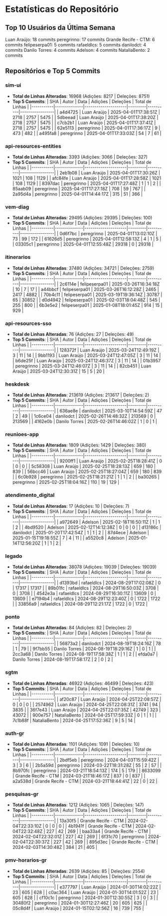 # Estatísticas do Repositório

## Top 10 Usuários da Última Semana
Luan Araújo: 18 commits
peregrinno: 17 commits
Grande Recife - CTM: 6 commits
felipeserpa01: 5 commits
rafaeldlcs: 5 commits
danilodct: 4 commits
Danilo Torres: 4 commits
Adelson: 4 commits
NataliaBento: 2 commits

## Repositórios e Top 5 Commits
### **sim-ui**
  - **Total de Linhas Alteradas**: 16968 (Adições: 8217 | Deleções: 8751)
  - **Top 5 Commits**:
| SHA       | Autor        | Data                | Adições | Deleções | Total de Linhas |
|-----------|--------------|---------------------|---------|----------|-----------------|
| a4d4725 | Luan Araújo | 2025-04-01T17:38:51Z | 2718 | 2757 | 5475 |
| 5dbeead | Luan Araújo | 2025-04-01T17:38:20Z | 2718 | 2757 | 5475 |
| c7cb2b1 | Luan Araújo | 2025-04-01T17:37:41Z | 2718 | 2757 | 5475 |
| 62e5113 | peregrinno | 2025-04-01T17:36:17Z | 9 | 473 | 482 |
| a495fa8 | peregrinno | 2025-04-01T17:33:03Z | 54 | 7 | 61 |

### **api-resources-entities**
  - **Total de Linhas Alteradas**: 3393 (Adições: 3066 | Deleções: 327)
  - **Top 5 Commits**:
| SHA       | Autor        | Data                | Adições | Deleções | Total de Linhas |
|-----------|--------------|---------------------|---------|----------|-----------------|
| 2eb1b08 | Luan Araújo | 2025-04-01T17:30:26Z | 1021 | 108 | 1129 |
| afc84fe | Luan Araújo | 2025-04-01T17:28:58Z | 1021 | 108 | 1129 |
| 8397dac | peregrinno | 2025-04-01T17:27:48Z | 1 | 1 | 2 |
| 85aab09 | peregrinno | 2025-04-01T17:27:18Z | 708 | 59 | 767 |
| 2a95d4a | peregrinno | 2025-04-01T14:44:17Z | 315 | 51 | 366 |

### **vem-diag**
  - **Total de Linhas Alteradas**: 29495 (Adições: 29395 | Deleções: 100)
  - **Top 5 Commits**:
| SHA       | Autor        | Data                | Adições | Deleções | Total de Linhas |
|-----------|--------------|---------------------|---------|----------|-----------------|
| 0d6f7bc | peregrinno | 2025-04-01T13:02:10Z | 73 | 99 | 172 |
| 61626d5 | peregrinno | 2025-04-01T12:58:13Z | 4 | 1 | 5 |
| 03305c1 | peregrinno | 2025-04-01T12:55:48Z | 29318 | 0 | 29318 |

### **itinerarios**
  - **Total de Linhas Alteradas**: 37480 (Adições: 34721 | Deleções: 2759)
  - **Top 5 Commits**:
| SHA       | Autor        | Data                | Adições | Deleções | Total de Linhas |
|-----------|--------------|---------------------|---------|----------|-----------------|
| 2c6114e | felipeserpa01 | 2025-03-26T16:34:18Z | 10 | 7 | 17 |
| a44bbcf | felipeserpa01 | 2025-03-26T16:12:28Z | 2465 | 2417 | 4882 |
| 70b4c11 | felipeserpa01 | 2025-03-19T19:36:14Z | 30787 | 65 | 30852 |
| d0d4942 | felipeserpa01 | 2025-02-03T18:04:48Z | 545 | 255 | 800 |
| 6b3e5e2 | felipeserpa01 | 2025-01-08T18:01:45Z | 914 | 15 | 929 |

### **api-resources-sso**
  - **Total de Linhas Alteradas**: 76 (Adições: 27 | Deleções: 49)
  - **Top 5 Commits**:
| SHA       | Autor        | Data                | Adições | Deleções | Total de Linhas |
|-----------|--------------|---------------------|---------|----------|-----------------|
| 128372f | Luan Araújo | 2025-03-24T12:49:19Z | 3 | 11 | 14 |
| 9bb1193 | Luan Araújo | 2025-03-24T12:47:05Z | 3 | 11 | 14 |
| b6de25f | Luan Araújo | 2025-03-24T12:46:37Z | 3 | 11 | 14 |
| 01b3957 | peregrinno | 2025-03-24T12:46:07Z | 3 | 11 | 14 |
| 82cb451 | Luan Araújo | 2025-03-24T12:30:31Z | 15 | 5 | 20 |

### **heskdesk**
  - **Total de Linhas Alteradas**: 213619 (Adições: 213617 | Deleções: 2)
  - **Top 5 Commits**:
| SHA       | Autor        | Data                | Adições | Deleções | Total de Linhas |
|-----------|--------------|---------------------|---------|----------|-----------------|
| 636ae8e | danilodct | 2025-03-10T14:54:59Z | 47 | 2 | 49 |
| 1c6ce04 | danilodct | 2025-02-26T14:48:32Z | 213569 | 0 | 213569 |
| 4162e0b | Danilo Torres | 2025-02-26T14:46:02Z | 1 | 0 | 1 |

### **reunioes-app**
  - **Total de Linhas Alteradas**: 1809 (Adições: 1429 | Deleções: 380)
  - **Top 5 Commits**:
| SHA       | Autor        | Data                | Adições | Deleções | Total de Linhas |
|-----------|--------------|---------------------|---------|----------|-----------------|
| 9200ff1 | Luan Araújo | 2025-02-25T18:28:41Z | 0 | 0 | 0 |
| 5c58308 | Luan Araújo | 2025-02-25T18:28:13Z | 659 | 180 | 839 |
| 56bcc46 | Luan Araújo | 2025-02-25T18:27:04Z | 659 | 180 | 839 |
| 6c0b928 | peregrinno | 2025-02-25T18:21:21Z | 1 | 1 | 2 |
| ba30265 | peregrinno | 2025-02-25T18:04:16Z | 110 | 19 | 129 |

### **atendimento_digital**
  - **Total de Linhas Alteradas**: 17 (Adições: 10 | Deleções: 7)
  - **Top 5 Commits**:
| SHA       | Autor        | Data                | Adições | Deleções | Total de Linhas |
|-----------|--------------|---------------------|---------|----------|-----------------|
| a972649 | Adelson | 2025-02-18T16:50:11Z | 1 | 1 | 2 |
| 4bd9520 | Adelson | 2025-02-12T14:12:38Z | 0 | 0 | 0 |
| d13186c | danilodct | 2025-01-20T17:42:54Z | 1 | 1 | 2 |
| 87d4ece | Adelson | 2025-01-15T19:18:55Z | 7 | 4 | 11 |
| a5520c8 | Adelson | 2025-01-14T12:56:20Z | 1 | 1 | 2 |

### **legado**
  - **Total de Linhas Alteradas**: 38078 (Adições: 19039 | Deleções: 19039)
  - **Top 5 Commits**:
| SHA       | Autor        | Data                | Adições | Deleções | Total de Linhas |
|-----------|--------------|---------------------|---------|----------|-----------------|
| d1393bd | rafaeldlcs | 2024-08-29T17:02:08Z | 0 | 17317 | 17317 |
| 89b01fc | rafaeldlcs | 2024-08-29T16:50:03Z | 3708 | 0 | 3708 |
| 4542e3a | rafaeldlcs | 2024-08-29T16:30:11Z | 13609 | 0 | 13609 |
| e7194b4 | rafaeldlcs | 2024-08-29T12:23:40Z | 0 | 1722 | 1722 |
| 33856a9 | rafaeldlcs | 2024-08-29T12:21:17Z | 1722 | 0 | 1722 |

### **ponto**
  - **Total de Linhas Alteradas**: 84 (Adições: 82 | Deleções: 2)
  - **Top 5 Commits**:
| SHA       | Autor        | Data                | Adições | Deleções | Total de Linhas |
|-----------|--------------|---------------------|---------|----------|-----------------|
| 56873a2 | danilodct | 2024-08-19T18:24:16Z | 78 | 1 | 79 |
| 9f7bb55 | Danilo Torres | 2024-08-19T18:29:16Z | 1 | 0 | 1 |
| 2cc3a68 | Danilo Torres | 2024-08-19T17:58:38Z | 1 | 1 | 2 |
| efda0a7 | Danilo Torres | 2024-08-19T17:58:17Z | 2 | 0 | 2 |

### **sgtm**
  - **Total de Linhas Alteradas**: 46922 (Adições: 46499 | Deleções: 423)
  - **Top 5 Commits**:
| SHA       | Autor        | Data                | Adições | Deleções | Total de Linhas |
|-----------|--------------|---------------------|---------|----------|-----------------|
| af20c87 | Luan Araújo | 2024-04-25T22:08:57Z | 0 | 0 | 0 |
| 2574962 | Luan Araújo | 2024-04-25T22:08:31Z | 3741 | 94 | 3835 |
| 36f7e43 | Luan Araújo | 2024-04-25T22:07:35Z | 42749 | 323 | 43072 |
| 900e757 | NataliaBento | 2024-04-25T17:59:33Z | 0 | 1 | 1 |
| 7c1b88f | NataliaBento | 2024-04-25T17:52:36Z | 9 | 5 | 14 |

### **auth-gr**
  - **Total de Linhas Alteradas**: 1101 (Adições: 1091 | Deleções: 10)
  - **Top 5 Commits**:
| SHA       | Autor        | Data                | Adições | Deleções | Total de Linhas |
|-----------|--------------|---------------------|---------|----------|-----------------|
| 2bdf5eb | peregrinno | 2024-04-03T15:59:42Z | 3 | 3 | 6 |
| 2b5a59d | peregrinno | 2024-03-22T18:31:28Z | 55 | 2 | 57 |
| 8b970fc | peregrinno | 2024-03-21T18:54:13Z | 174 | 5 | 179 |
| 8633099 | Grande Recife - CTM | 2024-03-21T18:46:17Z | 837 | 0 | 837 |
| a2a538d | Grande Recife - CTM | 2024-03-21T18:44:41Z | 22 | 0 | 22 |

### **pesquisas-gr**
  - **Total de Linhas Alteradas**: 1212 (Adições: 1065 | Deleções: 147)
  - **Top 5 Commits**:
| SHA       | Autor        | Data                | Adições | Deleções | Total de Linhas |
|-----------|--------------|---------------------|---------|----------|-----------------|
| 13a30f5 | Grande Recife - CTM | 2024-02-04T22:33:10Z | 0 | 0 | 0 |
| 4b1941f | Grande Recife - CTM | 2024-02-04T22:32:48Z | 227 | 42 | 269 |
| baa33a4 | Grande Recife - CTM | 2024-02-04T22:32:01Z | 227 | 42 | 269 |
| 6f31c70 | peregrinno | 2024-02-04T22:30:37Z | 227 | 42 | 269 |
| 895d3ec | Grande Recife - CTM | 2024-02-03T14:30:48Z | 384 | 21 | 405 |

### **pmv-horarios-gr**
  - **Total de Linhas Alteradas**: 2639 (Adições: 85 | Deleções: 2554)
  - **Top 5 Commits**:
| SHA       | Autor        | Data                | Adições | Deleções | Total de Linhas |
|-----------|--------------|---------------------|---------|----------|-----------------|
| e377797 | Luan Araújo | 2024-01-30T14:02:22Z | 23 | 605 | 628 |
| c0ac364 | Luan Araújo | 2024-01-30T14:01:52Z | 23 | 605 | 628 |
| cf10c1c | peregrinno | 2024-01-30T12:30:55Z | 3 | 0 | 3 |
| 30480f2 | peregrinno | 2024-01-30T12:27:46Z | 20 | 605 | 625 |
| 05c8d4f | Luan Araújo | 2024-01-15T02:12:56Z | 16 | 739 | 755 |

